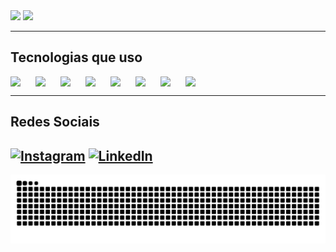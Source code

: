 <div>
    <img height="180em" src="https://github-readme-stats.vercel.app/api?username=LucasM4r&show_icons=true&theme=transparent"/>
    <img height="180em" src="https://github-readme-stats.vercel.app/api/top-langs/?username=LucasM4r&hide_progress=true&theme=transparent"/>
</div>

---

## Tecnologias que uso

<div style="display:flex">
          
<img width="40px" src="https://cdn.jsdelivr.net/gh/devicons/devicon/icons/python/python-original.svg" />

<img width="40px" src="https://cdn.jsdelivr.net/gh/devicons/devicon@latest/icons/javascript/javascript-original.svg" />
          
<img width="40px" src="https://cdn.jsdelivr.net/gh/devicons/devicon/icons/cplusplus/cplusplus-plain.svg" />

<img width="40px" src="https://cdn.jsdelivr.net/gh/devicons/devicon@latest/icons/java/java-original.svg" />

<img  width="40px" src="https://cdn.jsdelivr.net/gh/devicons/devicon/icons/arduino/arduino-original.svg" />  

<img width="40px" src="https://cdn.jsdelivr.net/gh/devicons/devicon@latest/icons/scikitlearn/scikitlearn-original.svg" />

<img width="40px" src="https://cdn.jsdelivr.net/gh/devicons/devicon@latest/icons/pytorch/pytorch-original.svg" />

<img width="40px" src="https://cdn.jsdelivr.net/gh/devicons/devicon@latest/icons/react/react-original.svg" />
 

</div>

---

## Redes Sociais

[![Instagram](https://img.shields.io/badge/Instagram-E4405F?style=for-the-badge&logo=instagram&logoColor=white)](https://www.instagram.com/lucasmarchesan_/)
[![LinkedIn](https://img.shields.io/badge/-LinkedIn-blue?style=flat-square&logo=Linkedin&logoColor=white&link=YOUR_LINKEDIN_URL)](https://www.linkedin.com/in/lucasmarchesan/)
---

<picture align="center">
  <source media="(prefers-color-scheme: dark)" srcset="https://raw.githubusercontent.com/LucasM4r/LucasM4r/output/github-contribution-grid-snake-dark.svg">
  <source media="(prefers-color-scheme: light)" srcset="https://raw.githubusercontent.com/LucasM4r/LucasM4r/output/github-contribution-grid-snake.svg">
  <img align="center" alt="github contribution grid snake animation" src="https://raw.githubusercontent.com/LucasM4r/LucasM4r/output/github-contribution-grid-snake.svg">
</picture>


